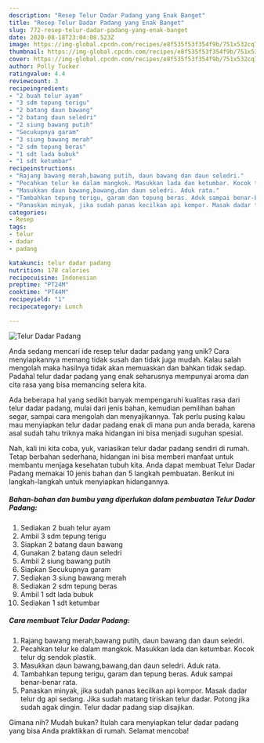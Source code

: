 ```yaml
---
description: "Resep Telur Dadar Padang yang Enak Banget"
title: "Resep Telur Dadar Padang yang Enak Banget"
slug: 772-resep-telur-dadar-padang-yang-enak-banget
date: 2020-08-18T23:04:08.523Z
image: https://img-global.cpcdn.com/recipes/e8f535f53f354f9b/751x532cq70/telur-dadar-padang-foto-resep-utama.jpg
thumbnail: https://img-global.cpcdn.com/recipes/e8f535f53f354f9b/751x532cq70/telur-dadar-padang-foto-resep-utama.jpg
cover: https://img-global.cpcdn.com/recipes/e8f535f53f354f9b/751x532cq70/telur-dadar-padang-foto-resep-utama.jpg
author: Polly Tucker
ratingvalue: 4.4
reviewcount: 3
recipeingredient:
- "2 buah telur ayam"
- "3 sdm tepung terigu"
- "2 batang daun bawang"
- "2 batang daun seledri"
- "2 siung bawang putih"
- "Secukupnya garam"
- "3 siung bawang merah"
- "2 sdm tepung beras"
- "1 sdt lada bubuk"
- "1 sdt ketumbar"
recipeinstructions:
- "Rajang bawang merah,bawang putih, daun bawang dan daun seledri."
- "Pecahkan telur ke dalam mangkok. Masukkan lada dan ketumbar. Kocok telur dg sendok plastik."
- "Masukkan daun bawang,bawang,dan daun seledri. Aduk rata."
- "Tambahkan tepung terigu, garam dan tepung beras. Aduk sampai benar-benar rata."
- "Panaskan minyak, jika sudah panas kecilkan api kompor. Masak dadar telur dg api sedang. Jika sudah matang tiriskan telur dadar. Potong jika sudah agak dingin. Telur dadar padang siap disajikan."
categories:
- Resep
tags:
- telur
- dadar
- padang

katakunci: telur dadar padang 
nutrition: 178 calories
recipecuisine: Indonesian
preptime: "PT24M"
cooktime: "PT44M"
recipeyield: "1"
recipecategory: Lunch

---
```



![Telur Dadar Padang](https://img-global.cpcdn.com/recipes/e8f535f53f354f9b/751x532cq70/telur-dadar-padang-foto-resep-utama.jpg)

Anda sedang mencari ide resep telur dadar padang yang unik? Cara menyiapkannya memang tidak susah dan tidak juga mudah. Kalau salah mengolah maka hasilnya tidak akan memuaskan dan bahkan tidak sedap. Padahal telur dadar padang yang enak seharusnya mempunyai aroma dan cita rasa yang bisa memancing selera kita.

Ada beberapa hal yang sedikit banyak mempengaruhi kualitas rasa dari telur dadar padang, mulai dari jenis bahan, kemudian pemilihan bahan segar, sampai cara mengolah dan menyajikannya. Tak perlu pusing kalau mau menyiapkan telur dadar padang enak di mana pun anda berada, karena asal sudah tahu triknya maka hidangan ini bisa menjadi suguhan spesial.




Nah, kali ini kita coba, yuk, variasikan telur dadar padang sendiri di rumah. Tetap berbahan sederhana, hidangan ini bisa memberi manfaat untuk membantu menjaga kesehatan tubuh kita. Anda dapat membuat Telur Dadar Padang memakai 10 jenis bahan dan 5 langkah pembuatan. Berikut ini langkah-langkah untuk menyiapkan hidangannya.

<!--inarticleads1-->

##### Bahan-bahan dan bumbu yang diperlukan dalam pembuatan Telur Dadar Padang:

1. Sediakan 2 buah telur ayam
1. Ambil 3 sdm tepung terigu
1. Siapkan 2 batang daun bawang
1. Gunakan 2 batang daun seledri
1. Ambil 2 siung bawang putih
1. Siapkan Secukupnya garam
1. Sediakan 3 siung bawang merah
1. Sediakan 2 sdm tepung beras
1. Ambil 1 sdt lada bubuk
1. Sediakan 1 sdt ketumbar




<!--inarticleads2-->

##### Cara membuat Telur Dadar Padang:

1. Rajang bawang merah,bawang putih, daun bawang dan daun seledri.
1. Pecahkan telur ke dalam mangkok. Masukkan lada dan ketumbar. Kocok telur dg sendok plastik.
1. Masukkan daun bawang,bawang,dan daun seledri. Aduk rata.
1. Tambahkan tepung terigu, garam dan tepung beras. Aduk sampai benar-benar rata.
1. Panaskan minyak, jika sudah panas kecilkan api kompor. Masak dadar telur dg api sedang. Jika sudah matang tiriskan telur dadar. Potong jika sudah agak dingin. Telur dadar padang siap disajikan.




Gimana nih? Mudah bukan? Itulah cara menyiapkan telur dadar padang yang bisa Anda praktikkan di rumah. Selamat mencoba!
